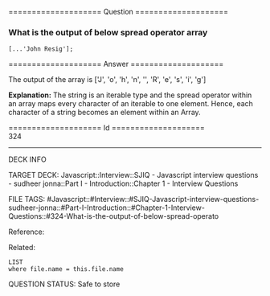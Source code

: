 ==================== Question ====================  

### What is the output of below spread operator array

<!-- codeblock-start -->
<pre><code class="hljs language-javascript">[...<span class="hljs-string">'John Resig'</span>];
</code></pre>
<!-- codeblock-end -->  

==================== Answer ====================  

The output of the array is ['J', 'o', 'h', 'n', '', 'R', 'e', 's', 'i', 'g']

**Explanation:** The string is an iterable type and the spread operator within an array maps every character of an iterable to one element. Hence, each character of a string becomes an element within an Array.

==================== Id ====================  
324

---

DECK INFO

TARGET DECK: Javascript::Interview::SJIQ - Javascript interview questions - sudheer jonna::Part I - Introduction::Chapter 1 - Interview Questions

FILE TAGS: #Javascript::#Interview::#SJIQ-Javascript-interview-questions-sudheer-jonna::#Part-I-Introduction::#Chapter-1-Interview-Questions::#324-What-is-the-output-of-below-spread-operato

Reference:

Related:

```dataview
LIST
where file.name = this.file.name
```

QUESTION STATUS: Safe to store
